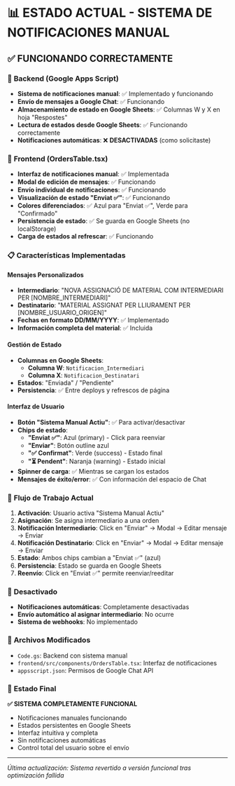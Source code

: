 # 📊 ESTADO ACTUAL - SISTEMA DE NOTIFICACIONES MANUAL

## ✅ **FUNCIONANDO CORRECTAMENTE**

### 🔧 **Backend (Google Apps Script)**
- **Sistema de notificaciones manual**: ✅ Implementado y funcionando
- **Envío de mensajes a Google Chat**: ✅ Funcionando
- **Almacenamiento de estado en Google Sheets**: ✅ Columnas W y X en hoja "Respostes"
- **Lectura de estados desde Google Sheets**: ✅ Funcionando correctamente
- **Notificaciones automáticas**: ❌ **DESACTIVADAS** (como solicitaste)

### 🎨 **Frontend (OrdersTable.tsx)**
- **Interfaz de notificaciones manual**: ✅ Implementada
- **Modal de edición de mensajes**: ✅ Funcionando
- **Envío individual de notificaciones**: ✅ Funcionando
- **Visualización de estado "Enviat ✅"**: ✅ Funcionando
- **Colores diferenciados**: ✅ Azul para "Enviat ✅", Verde para "Confirmado"
- **Persistencia de estado**: ✅ Se guarda en Google Sheets (no localStorage)
- **Carga de estados al refrescar**: ✅ Funcionando

### 📋 **Características Implementadas**

#### **Mensajes Personalizados**
- **Intermediario**: "NOVA ASSIGNACIÓ DE MATERIAL COM INTERMEDIARI PER [NOMBRE_INTERMEDIARI]"
- **Destinatario**: "MATERIAL ASSIGNAT PER LLIURAMENT PER [NOMBRE_USUARIO_ORIGEN]"
- **Fechas en formato DD/MM/YYYY**: ✅ Implementado
- **Información completa del material**: ✅ Incluida

#### **Gestión de Estado**
- **Columnas en Google Sheets**:
  - **Columna W**: `Notificacion_Intermediari`
  - **Columna X**: `Notificacion_Destinatari`
- **Estados**: "Enviada" / "Pendiente"
- **Persistencia**: ✅ Entre deploys y refrescos de página

#### **Interfaz de Usuario**
- **Botón "Sistema Manual Actiu"**: ✅ Para activar/desactivar
- **Chips de estado**:
  - **"Enviat ✅"**: Azul (primary) - Click para reenviar
  - **"Enviar"**: Botón outline azul
  - **"✅ Confirmat"**: Verde (success) - Estado final
  - **"⏳ Pendent"**: Naranja (warning) - Estado inicial
- **Spinner de carga**: ✅ Mientras se cargan los estados
- **Mensajes de éxito/error**: ✅ Con información del espacio de Chat

### 🔄 **Flujo de Trabajo Actual**

1. **Activación**: Usuario activa "Sistema Manual Actiu"
2. **Asignación**: Se asigna intermediario a una orden
3. **Notificación Intermediario**: Click en "Enviar" → Modal → Editar mensaje → Enviar
4. **Notificación Destinatario**: Click en "Enviar" → Modal → Editar mensaje → Enviar
5. **Estado**: Ambos chips cambian a "Enviat ✅" (azul)
6. **Persistencia**: Estado se guarda en Google Sheets
7. **Reenvío**: Click en "Enviat ✅" permite reenviar/reeditar

### 🚫 **Desactivado**
- **Notificaciones automáticas**: Completamente desactivadas
- **Envío automático al asignar intermediario**: No ocurre
- **Sistema de webhooks**: No implementado

### 📍 **Archivos Modificados**
- `Code.gs`: Backend con sistema manual
- `frontend/src/components/OrdersTable.tsx`: Interfaz de notificaciones
- `appsscript.json`: Permisos de Google Chat API

### 🎯 **Estado Final**
**✅ SISTEMA COMPLETAMENTE FUNCIONAL**
- Notificaciones manuales funcionando
- Estados persistentes en Google Sheets
- Interfaz intuitiva y completa
- Sin notificaciones automáticas
- Control total del usuario sobre el envío

---
*Última actualización: Sistema revertido a versión funcional tras optimización fallida*
